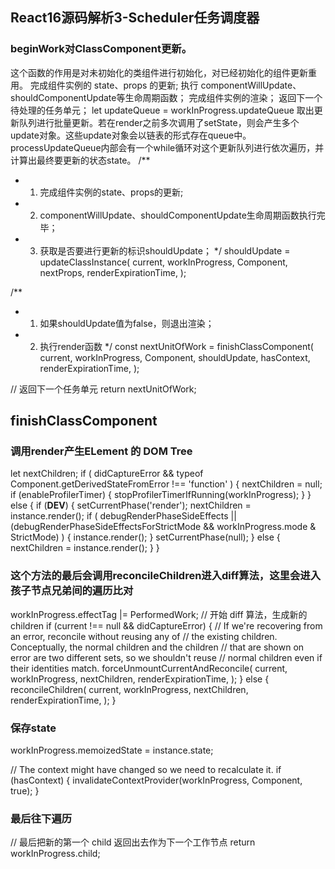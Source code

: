 ## React16源码解析3-Scheduler任务调度器

### beginWork对ClassComponent更新。

这个函数的作用是对未初始化的类组件进行初始化，对已经初始化的组件更新重用。 完成组件实例的 state、props 的更新; 执行 componentWillUpdate、shouldComponentUpdate等生命周期函数； 完成组件实例的渲染； 返回下一个待处理的任务单元；
let updateQueue = workInProgress.updateQueue 取出更新队列进行批量更新。若在render之前多次调用了setState，则会产生多个update对象。这些update对象会以链表的形式存在queue中。
processUpdateQueue内部会有一个while循环对这个更新队列进行依次遍历，并计算出最终要更新的状态state。
 /**
   * 1. 完成组件实例的state、props的更新;
   * 2. componentWillUpdate、shouldComponentUpdate生命周期函数执行完毕；
   * 3. 获取是否要进行更新的标识shouldUpdate；
   */
  shouldUpdate = updateClassInstance(
    current,
    workInProgress,
    Component,
    nextProps,
    renderExpirationTime,
  );

  /**
   * 1. 如果shouldUpdate值为false，则退出渲染；
   * 2. 执行render函数
   */
  const nextUnitOfWork = finishClassComponent(
    current,
    workInProgress,
    Component,
    shouldUpdate,
    hasContext,
    renderExpirationTime,
  );

  // 返回下一个任务单元
  return nextUnitOfWork;
  
  ## finishClassComponent 
  
  ### 调用render产生ELement 的 DOM Tree
 let nextChildren;
  if (
    didCaptureError &&
    typeof Component.getDerivedStateFromError !== 'function'
  ) {
    nextChildren = null;
    if (enableProfilerTimer) {
      stopProfilerTimerIfRunning(workInProgress);
    }
  } else {
    if (__DEV__) {
      setCurrentPhase('render');
      nextChildren = instance.render();
      if (
        debugRenderPhaseSideEffects ||
        (debugRenderPhaseSideEffectsForStrictMode &&
          workInProgress.mode & StrictMode)
      ) {
        instance.render();
      }
      setCurrentPhase(null);
    } else {
      nextChildren = instance.render();
    }
  }
  
  ### 这个方法的最后会调用reconcileChildren进入diff算法，这里会进入孩子节点兄弟间的遍历比对
   workInProgress.effectTag |= PerformedWork;
  // 开始 diff 算法，生成新的 children
  if (current !== null && didCaptureError) {
    // If we're recovering from an error, reconcile without reusing any of
    // the existing children. Conceptually, the normal children and the children
    // that are shown on error are two different sets, so we shouldn't reuse
    // normal children even if their identities match.
    forceUnmountCurrentAndReconcile(
      current,
      workInProgress,
      nextChildren,
      renderExpirationTime,
    );
  } else {
    reconcileChildren(
      current,
      workInProgress,
      nextChildren,
      renderExpirationTime,
    );
  }

### 保存state
  workInProgress.memoizedState = instance.state;

  // The context might have changed so we need to recalculate it.
  if (hasContext) {
    invalidateContextProvider(workInProgress, Component, true);
  }
  
  ### 最后往下遍历
  // 最后把新的第一个 child 返回出去作为下一个工作节点
  return workInProgress.child;
